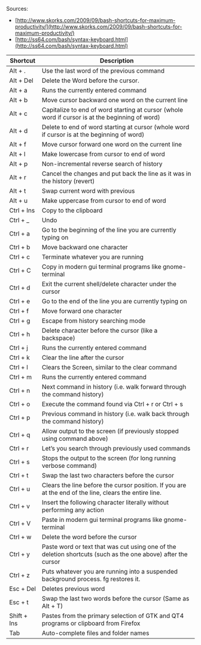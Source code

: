 Sources:
* [http://www.skorks.com/2009/09/bash-shortcuts-for-maximum-productivity/](http://www.skorks.com/2009/09/bash-shortcuts-for-maximum-productivity/)
* [http://ss64.com/bash/syntax-keyboard.html](http://ss64.com/bash/syntax-keyboard.html)

Shortcut | Description
--- | ---
Alt + . | Use the last word of the previous command
Alt + Del | Delete the Word before the cursor.
Alt + a | Runs the currently entered command
Alt + b | Move cursor backward one word on the current line
Alt + c | Capitalize to end of word starting at cursor (whole word if cursor is at the beginning of word)
Alt + d | Delete to end of word starting at cursor (whole word if cursor is at the beginning of word)
Alt + f | Move cursor forward one word on the current line
Alt + l | Make lowercase from cursor to end of word
Alt + p | Non-incremental reverse search of history
Alt + r | Cancel the changes and put back the line as it was in the history (revert)
Alt + t | Swap current word with previous
Alt + u | Make uppercase from cursor to end of word
Ctrl + Ins | Copy to the clipboard
Ctrl + _ | Undo
Ctrl + a | Go to the beginning of the line you are currently typing on
Ctrl + b | Move backward one character
Ctrl + c | Terminate whatever you are running
Ctrl + C | Copy in modern gui terminal programs like gnome-terminal
Ctrl + d | Exit the current shell/delete character under the cursor
Ctrl + e | Go to the end of the line you are currently typing on
Ctrl + f | Move forward one character
Ctrl + g | Escape from history searching mode
Ctrl + h | Delete character before the cursor (like a backspace)
Ctrl + j | Runs the currently entered command
Ctrl + k | Clear the line after the cursor
Ctrl + l | Clears the Screen, similar to the clear command
Ctrl + m | Runs the currently entered command
Ctrl + n | Next command in history (i.e. walk forward through the command history)
Ctrl + o | Execute the command found via Ctrl + r or Ctrl + s
Ctrl + p | Previous command in history (i.e. walk back through the command history)
Ctrl + q | Allow output to the screen (if previously stopped using command above)
Ctrl + r | Let’s you search through previously used commands
Ctrl + s | Stops the output to the screen (for long running verbose command)
Ctrl + t | Swap the last two characters before the cursor
Ctrl + u | Clears the line before the cursor position. If you are at the end of the line, clears the entire line.
Ctrl + v | Insert the following character literally without performing any action
Ctrl + V | Paste in modern gui terminal programs like gnome-terminal
Ctrl + w | Delete the word before the cursor
Ctrl + y | Paste word or text that was cut using one of the deletion shortcuts (such as the one above) after the cursor
Ctrl + z | Puts whatever you are running into a suspended background process. fg restores it.
Esc + Del | Deletes previous word
Esc + t | Swap the last two words before the cursor (Same as Alt + T)
Shift + Ins | Pastes from the primary selection of GTK and QT4 programs or clipboard from Firefox
Tab | Auto-complete files and folder names

